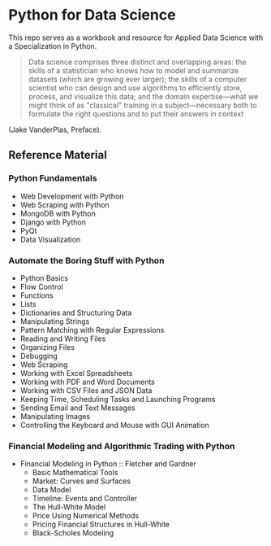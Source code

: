 # Python for Data Science
This repo serves as a workbook and resource for Applied Data Science with a Specialization in Python. 

> Data science comprises three distinct and overlapping areas: the skills of a statistician who knows how to model and summarize datasets (which are growing ever larger); the skills of a computer scientist who can design and use algorithms to efficiently store, process, and visualize this data; and the domain expertise—what we might think of as "classical" training in a subject—necessary both to formulate the right questions and to put their answers in context

(Jake VanderPlas, Preface). 

## Reference Material 

### Python Fundamentals
* Web Development with Python 
* Web Scraping with Python
* MongoDB with Python 
* Django with Python 
* PyQt 
* Data Visualization 

### Automate the Boring Stuff with Python 
* Python Basics 
* Flow Control 
* Functions 
* Lists 
* Dictionaries and Structuring Data 
* Manipulating Strings 
* Pattern Matching with Regular Expressions 
* Reading and Writing Files 
* Organizing Files 
* Debugging 
* Web Scraping 
* Working with Excel Spreadsheets 
* Working with PDF and Word Documents 
* Working with CSV Files and JSON Data 
* Keeping Time, Scheduling Tasks and Launching Programs 
* Sending Email and Text Messages 
* Manipulating Images 
* Controlling the Keyboard and Mouse with GUI Animation 

### Financial Modeling and Algorithmic Trading with Python 
* Financial Modeling in Python :: Fletcher and Gardner 
    * Basic Mathematical Tools 
    * Market: Curves and Surfaces 
    * Data Model
    * Timeline: Events and Controller 
    * The Hull-White Model
    * Price Using Numerical Methods 
    * Pricing Financial Structures in Hull-White 
    * Black-Scholes Modeling 
